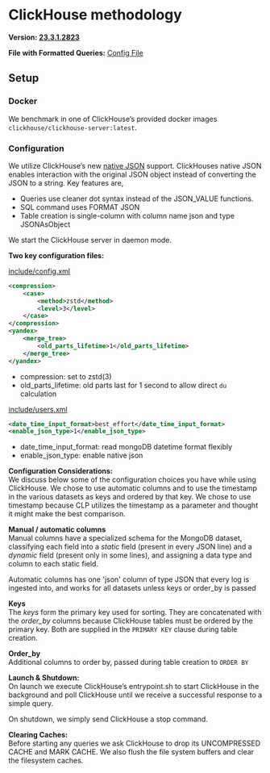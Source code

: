 # ClickHouse methodology

**Version: [23.3.1.2823](https://hub.docker.com/layers/clickhouse/clickhouse-server/23.3.1.2823/images/sha256-b88fd8c71b64d3158751337557ff089ff7b0d1ebf81d9c4c7aa1f0b37a31ee64?context=explore)**

**File with Formatted Queries:** [Config File](/assets/clickhouse_native_json/config.yaml)

## Setup

### Docker   
We benchmark in one of ClickHouse’s provided docker images `clickhouse/clickhouse-server:latest`.

### Configuration  
We utilize ClickHouse’s new [native JSON](https://clickhouse.com/docs/interfaces/formats/JSON) support. ClickHouses native JSON enables interaction with the original JSON object instead of converting the JSON to a string. Key features are,

* Queries use cleaner dot syntax instead of the JSON\_VALUE functions.  
* SQL command uses FORMAT JSON  
* Table creation is single-column with column name json and type JSONAsObject

We start the ClickHouse server in daemon mode.

**Two key configuration files:**

[include/config.xml](/assets/clickhouse_native_json/include/config.xml)

```xml
<compression>  
    <case>  
        <method>zstd</method>    
        <level>3</level>  
    </case>  
</compression> 
<yandex>  
    <merge_tree>  
        <old_parts_lifetime>1</old_parts_lifetime>  
    </merge_tree>  
</yandex>
```
* compression: set to zstd(3)  
* old_parts_lifetime: old parts last for 1 second to allow direct `du` calculation

[include/users.xml](/assets/clickhouse_native_json/include/users.xml)

```xml
<date_time_input_format>best_effort</date_time_input_format>  
<enable_json_type>1</enable_json_type>
```
* date_time_input_format: read mongoDB datetime format flexibly  
* enable_json_type: enable native json

**Configuration Considerations:**  
We discuss below some of the configuration choices you have while using ClickHouse. We chose to use automatic columns and to use the timestamp in the various datasets as keys and ordered by that key. We chose to use timestamp because CLP utilizes the timestamp as a parameter and thought it might make the best comparison.

**Manual / automatic columns**  
Manual columns have a specialized schema for the MongoDB dataset, classifying each field into a *static* field (present in every JSON line) and a *dynamic* field (present only in some lines), and assigning a data type and column to each static field.

Automatic columns has one 'json' column of type JSON that every log is ingested into, and works for all datasets unless keys or order_by is passed

**Keys**  
The *keys* form the primary key used for sorting. They are concatenated with the *order_by* columns because ClickHouse tables must be ordered by the primary key. Both are supplied in the `PRIMARY KEY` clause during table creation.

**Order_by**  
Additional columns to order by, passed during table creation to `ORDER BY`

**Launch & Shutdown:**  
On launch we execute ClickHouse’s entrypoint.sh to start ClickHouse in the background and poll ClickHouse until we receive a successful response to a simple query.

On shutdown, we simply send ClickHouse a stop command.

**Clearing Caches:**  
Before starting any queries we ask ClickHouse to drop its UNCOMPRESSED CACHE and MARK CACHE. We also flush the file system buffers and clear the filesystem caches. 